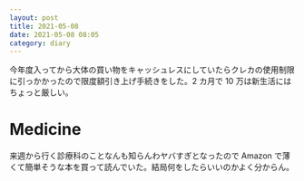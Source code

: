 ```yaml
---
layout: post
title: 2021-05-08
date: 2021-05-08 08:05
category: diary
---
```


今年度入ってから大体の買い物をキャッシュレスにしていたらクレカの使用制限に引っかかったので限度額引き上げ手続きをした。2 カ月で 10 万は新生活にはちょっと厳しい。

# Medicine
来週から行く診療科のことなんも知らんわヤバすぎとなったので Amazon で薄くて簡単そうな本を買って読んでいた。結局何をしたらいいのかよく分からん。
